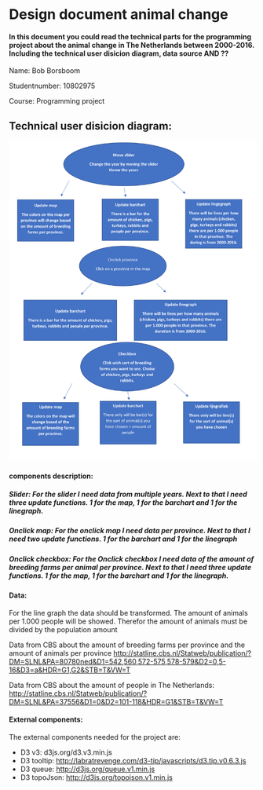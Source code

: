 Design document animal change
===============================

#### In this document you could read the technical parts for the programming project about the animal change in The Netherlands between 2000-2016. Including the technical user disicion diagram, data source AND ??

Name: Bob Borsboom

Studentnumber: 10802975

Course: Programming project


Technical user disicion diagram:
-----------------------
![](doc/technical.png)



#### components description:
##### Slider: For the slider I need data from multiple years. Next to that I need three update functions. 1 for the map, 1 for the barchart and 1 for the linegraph.
##### Onclick map: For the onclick map I need data per province. Next to that I need two update functions. 1 for the barchart and 1 for the linegraph
##### Onclick checkbox: For the Onclick checkbox I need data of the amount of breeding farms per animal per province. Next to that I need three update functions. 1 for the map, 1 for the barchart and 1 for the linegraph.

#### Data:
For the line graph the data should be transformed. The amount of animals per 1.000 people will be showed. 
Therefor the amount of animals must be divided by the population amount

Data from CBS about the amount of breeding farms per province and the amount of animals per province
http://statline.cbs.nl/Statweb/publication/?DM=SLNL&PA=80780ned&D1=542,560,572-575,578-579&D2=0,5-16&D3=a&HDR=G1,G2&STB=T&VW=T

Data from CBS about the amount of people in The Netherlands:
http://statline.cbs.nl/Statweb/publication/?DM=SLNL&PA=37556&D1=0&D2=101-118&HDR=G1&STB=T&VW=T

#### External components:
The external components needed for the project are:
- D3 v3: d3js.org/d3.v3.min.js
- D3 tooltip: http://labratrevenge.com/d3-tip/javascripts/d3.tip.v0.6.3.js
- D3 queue: http://d3js.org/queue.v1.min.js
- D3 topoJson: http://d3js.org/topojson.v1.min.js
